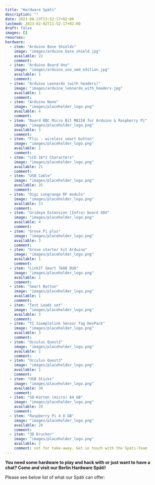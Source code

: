 ```yaml
---
title: "Hardware Späti"
description: ""
date: 2023-08-23T13:52:17+02:00
lastmod: 2023-02-02T11:52:17+02:00
draft: false
images: []
reourses:
hardware:
  - item: "Arduino Base Shields"
    image: "images/arduino_base_shield.jpg"
    available: 22
    comment:
  - item: "Arduino Board Uno"
    image: "images/arduino_uno_smd_edition.jpg"
    available: 1
    comment:
  - item: "Arduino Leonardo (with headers)"
    image: "images/arduino_leonardo_with_headers.jpg"
    available: 1
    comment:
  - item: "Arduino Nano"
    image: "images/placeholder_logo.png"
    available: 4
    comment:
  - item: "Board BBC Micro Bit MB158 for Arduino & Raspberry Pi"
    image: "images/placeholder_logo.png"
    available: 3
    comment:
  - item: "Flic - wireless smart button"
    image: "images/placeholder_logo.png"
    available: 1
    comment:
  - item: "LCD 16*2 Characters"
    image: "images/placeholder_logo.png"
    available: 21
    comment:
  - item: "USB Cable"
    image: "images/placeholder_logo.png"
    available: 35
    comment:
  - item: "Digi Longrange RF module"
    image: "images/placeholder_logo.png"
    available: 23
    comment:
  - item: "Grideye Extension (Infra) board XDX"
    image: "images/placeholder_logo.png"
    available: 4
    comment:
  - item: "Grove Pi plus"
    image: "images/placeholder_logo.png"
    available: 3
    comment:
  - item: "Grove starter kit Arduino"
    image: "images/placeholder_logo.png"
    available: 1
    comment:
  - item: "LinkIT Smart 7688 DUO"
    image: "images/placeholder_logo.png"
    available: 1
    comment:
  - item: "Smart Button"
    image: "images/placeholder_logo.png"
    available: 1
    comment:
  - item: "Test Leads set"
    image: "images/placeholder_logo.png"
    available: 3
    comment:
  - item: "TI Siemplelink Sensor Tag DevPack"
    image: "images/placeholder_logo.png"
    available: 3
    comment:
  - item: "Occulus Quest2"
    image: "images/placeholder_logo.png"
    available: 2
    comment:
  - item: "Occulus Quest3"
    image: "images/placeholder_logo.png"
    available: 1
    comment:
  - item: "USB Sticks"
    image: "images/placeholder_logo.png"
    available: 30
    comment:
  - item: "SD-Karten (micro) 64 GB"
    image: "images/placeholder_logo.png"
    available: 20
    comment:
  - item: "Raspberry Pi 4 8 GB"
    image: "images/placeholder_logo.png"
    available: 20
    comment:
  - item: "3D Drucker"
    image: "images/placeholder_logo.png"
    available: 2
    comment: not for take-away. Get in touch with the Späti-Team
---
```


**You need some hardware to play and hack with or just want to have a chat? Come and visit our Berlin Hardware Späti!**

Please see below list of what our Späti can offer:

